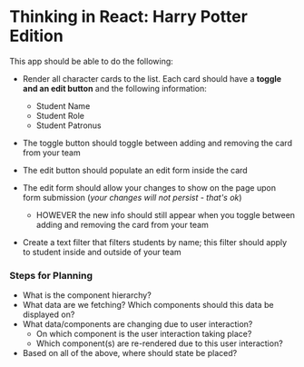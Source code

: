 # Thinking in React: Harry Potter Edition

This app should be able to do the following:

* Render all character cards to the list. Each card should have a **toggle and an edit button** and the following information:
  * Student Name
  * Student Role
  * Student Patronus

* The toggle button should toggle between adding and removing the card from your team

* The edit button should populate an edit form inside the card

* The edit form should allow your changes to show on the page upon form submission (*your changes will not persist - that's ok*)
  * HOWEVER the new info should still appear when you toggle between adding and removing the card from your team

* Create a text filter that filters students by name; this filter should apply to student inside and outside of your team

### Steps for Planning

* What is the component hierarchy?
* What data are we fetching? Which components should this data be displayed on?
* What data/components are changing due to user interaction?
  * On which component is the user interaction taking place?
  * Which component(s) are re-rendered due to this user interaction?
* Based on all of the above, where should state be placed?
